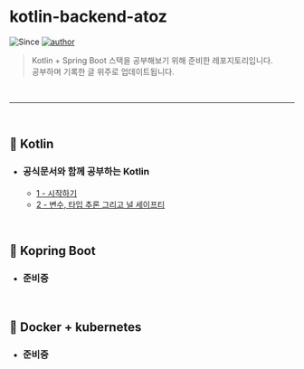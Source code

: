 # kotlin-backend-atoz

![Since](https://img.shields.io/badge/since-2022.02.02-9866FF.svg?style=flat-square)
[![author](https://img.shields.io/badge/author-devkwonsehoon-0066FF.svg?style=flat-square)](https://velog.io/@devkwonsehoon)

> Kotlin + Spring Boot 스택을 공부해보기 위해 준비한 레포지토리입니다. <br>
> 공부하며 기록한 글 위주로 업데이트됩니다.

<br>

---

<br>

## 🦖 Kotlin

- ### 공식문서와 함께 공부하는 Kotlin

    - [1 - 시작하기](https://github.com/gyoogle/tech-interview-for-developer/blob/master/Computer%20Science/Computer%20Architecture/%EC%BB%B4%ED%93%A8%ED%84%B0%EA%B5%AC%EC%A1%B0%20%EA%B8%B0%EC%B4%88.pdf)
    - [2 - 변수, 타입 추론 그리고 널 세이프티](https://github.com/gyoogle/tech-interview-for-developer/blob/master/Computer%20Science/Computer%20Architecture/%EC%BB%B4%ED%93%A8%ED%84%B0%EC%9D%98%20%EA%B5%AC%EC%84%B1.md)

<br>

## 🚀 Kopring Boot

- ### 준비중

<br>

## 🐳 Docker + kubernetes

- ### 준비중
